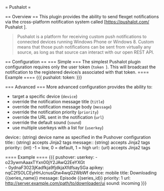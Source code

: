 = Pushalot =

== Overview ==
This plugin provides the ability to send flexget notifications via the cross-platform notification system called [https://pushalot.com/ Pushalot ].

> Pushalot is a platform for receiving custom push notifications to connected devices running Windows Phone or Windows 8. Custom means that those push notifications can be sent from virtually any source, as long as that source can interact with our open REST API.

== Configuration ==
=== Simple ===
The simplest Pushalot plugin configuration requires only the user token (`token `). This will broadcast the notification to the registered device/s associated with that token.
==== Example ====
{{{
pushalot:
  token: <token>
}}}

=== Advanced ===
More advanced configuration provides the ability to:
* target a specific device (`device`)
* override the notification message title (`title`)
* override the notification message body (`message`)
* override the notification priority (`priority`)
* override the URL sent in the notification (`url`)
* override the default sound (`sound`)
* use multiple userkeys with a list for (`userkey`)

 device::
  (string) device name as specified in the Pushover configuration
 title::
  (string) accepts Jinja2 tags
 message::
  (string) accepts Jinja2 tags
 priority::
  (int) -1 = low, 0 = default, 1 = high
 url::
  (url) accepts Jinja2 tags

==== Example ====
{{{
pushover:
  userkey: 
    - o23ywmAaaxTYxn00jY2JAwQ2EeYXGt    
    - 0ydnaF3023jKadfkja9fjdkjaXfdfsaySGa
  apikey: nqC2fSOLCEyHHJcnusQtw4wqG2WbWf
  device: mobile
  title: Downloading {{series_name}}
  message: Episode {{series_id}}
  priority: 1
  url: http://server.example.com/path/to/downloader/ui
  sound: incoming
}}}